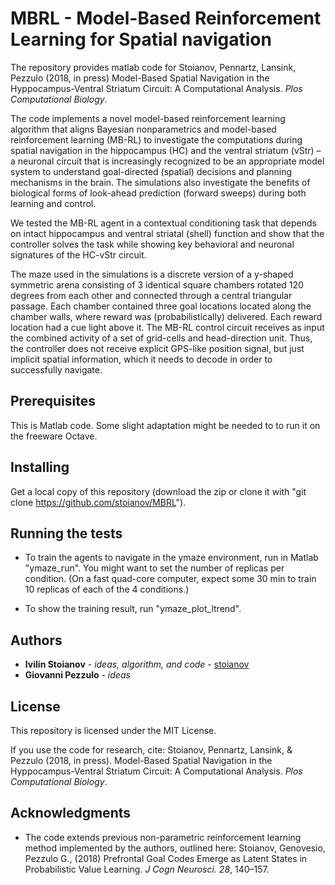 # MBRL - Model-Based Reinforcement Learning for Spatial navigation

The repository provides matlab code for Stoianov, Pennartz, Lansink, Pezzulo (2018, in press) Model-Based Spatial Navigation in the Hyppocampus-Ventral Striatum Circuit: A Computational Analysis. *Plos Computational Biology*.

The code implements a novel model-based reinforcement learning algorithm that aligns Bayesian nonparametrics and model-based reinforcement learning (MB-RL) to investigate the computations during spatial navigation in the hippocampus (HC) and the ventral striatum (vStr) – a neuronal circuit that is increasingly recognized to be an appropriate model system to understand goal-directed (spatial) decisions and planning mechanisms in the brain. The simulations also investigate the benefits of biological forms of look-ahead prediction (forward sweeps) during both learning and control.

We tested the MB-RL agent in a contextual conditioning task that depends on intact hippocampus and ventral striatal (shell) function and show that the controller solves the task while showing key behavioral and neuronal signatures of the HC-vStr circuit. 

The maze used in the simulations is a discrete version of a y-shaped symmetric arena consisting of 3 identical square chambers rotated 120 degrees from each other and connected through a central triangular passage. Each chamber contained three goal locations located along the chamber walls, where reward was (probabilistically) delivered. Each reward location had a cue light above it. The MB-RL control circuit receives as input the combined activity of a set of grid-cells and head-direction unit. Thus, the controller does not receive explicit GPS-like position signal, but just implicit spatial information, which it needs to decode in order to successfully navigate.

## Prerequisites

This is Matlab code. Some slight adaptation might be needed to to run it on the freeware Octave.

## Installing

Get a local copy of this repository (download the zip or clone it with "git clone https://github.com/stoianov/MBRL").
  
## Running the tests

* To train the agents to navigate in the ymaze environment, run in Matlab "ymaze_run". You might want to set the number of replicas per condition. (On a fast quad-core computer, expect some 30 min to train 10 replicas of each of the 4 conditions.)

* To show the training result, run "ymaze_plot_ltrend".

## Authors

* **Ivilin Stoianov** - *ideas, algorithm, and code* - [stoianov](https://github.com/stoianov)
* **Giovanni Pezzulo** - *ideas*

## License

This repository is licensed under the MIT License.

If you use the code for research, cite: Stoianov, Pennartz, Lansink, & Pezzulo (2018, in press). Model-Based Spatial Navigation in the Hyppocampus-Ventral Striatum Circuit: A Computational Analysis. *Plos Computational Biology*.

## Acknowledgments

* The code extends previous non-parametric reinforcement learning method implemented by the authors, outlined here: Stoianov, Genovesio, Pezzulo G., (2018) Prefrontal Goal Codes Emerge as Latent States in Probabilistic Value Learning. *J Cogn Neurosci. 28*, 140–157. 


